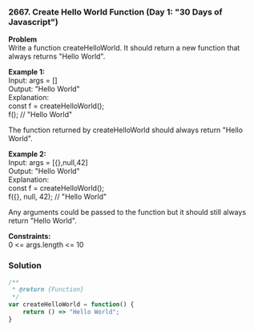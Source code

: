 ### 2667. Create Hello World Function (Day 1: "30 Days of Javascript")
**Problem**\
Write a function createHelloWorld. It should return a new function that always returns "Hello World".

**Example 1:**\
Input: args = []\
Output: "Hello World"\
Explanation:\
const f = createHelloWorld();\
f(); // "Hello World"

The function returned by createHelloWorld should always return "Hello World".

**Example 2:**\
Input: args = [{},null,42]\
Output: "Hello World"\
Explanation:\
const f = createHelloWorld();\
f({}, null, 42); // "Hello World"

Any arguments could be passed to the function but it should still always return "Hello World".

**Constraints:**\
0 <= args.length <= 10

### Solution
```javascript
/**
 * @return {Function}
 */
var createHelloWorld = function() {
    return () => "Hello World";
}
```
